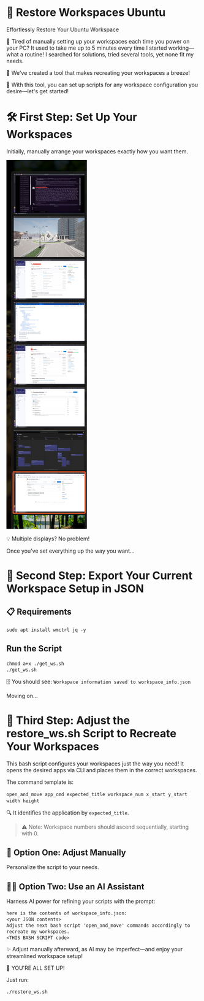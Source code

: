 # 🌟 Restore Workspaces Ubuntu
Effortlessly Restore Your Ubuntu Workspace

🚀 Tired of manually setting up your workspaces each time you power on your PC? It used to take me up to 5 minutes every time I started working—what a routine! I searched for solutions, tried several tools, yet none fit my needs.

🤖 We've created a tool that makes recreating your workspaces a breeze!

🎯 With this tool, you can set up scripts for any workspace configuration you desire—let's get started!

# 🛠️ First Step: Set Up Your Workspaces
Initially, manually arrange your workspaces exactly how you want them.

![image](image-1.png)

💡 Multiple displays? No problem!

Once you’ve set everything up the way you want...

# 📝 Second Step: Export Your Current Workspace Setup in JSON
## 📋 Requirements
```
sudo apt install wmctrl jq -y
```

## Run the Script
```
chmod a+x ./get_ws.sh
./get_ws.sh
```

🗄️ You should see: `Workspace information saved to workspace_info.json`

Moving on...

# 🔧 Third Step: Adjust the restore_ws.sh Script to Recreate Your Workspaces
This bash script configures your workspaces just the way you need! It opens the desired apps via CLI and places them in the correct workspaces.

The command template is:

`open_and_move app_cmd expected_title workspace_num x_start y_start width height`

🔍 It identifies the application by `expected_title`.

> ⚠️ Note: Workspace numbers should ascend sequentially, starting with 0.

## 🔨 Option One: Adjust Manually
Personalize the script to your needs.

## 🧙‍♂️ Option Two: Use an AI Assistant
Harness AI power for refining your scripts with the prompt:

```
here is the contents of workspace_info.json:
<your JSON contents>
Adjust the next bash script 'open_and_move' commands accordingly to recreate my workspaces.
<THIS BASH SCRIPT code>
```
✨ Adjust manually afterward, as AI may be imperfect—and enjoy your streamlined workspace setup!

🎉 YOU'RE ALL SET UP!

Just run:

```
./restore_ws.sh
```
